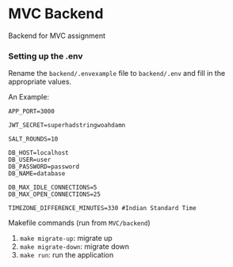 # MVC Backend

Backend for MVC assignment

### Setting up the .env

Rename the `backend/.envexample` file to `backend/.env` and fill in the appropriate values.

An Example:
```env
APP_PORT=3000

JWT_SECRET=superhadstringwoahdamn

SALT_ROUNDS=10

DB_HOST=localhost
DB_USER=user
DB_PASSWORD=password
DB_NAME=database

DB_MAX_IDLE_CONNECTIONS=5
DB_MAX_OPEN_CONNECTIONS=25

TIMEZONE_DIFFERENCE_MINUTES=330 #Indian Standard Time
```

Makefile commands (run from `MVC/backend`)
1. `make migrate-up`: migrate up
2. `make migrate-down`: migrate down
3. `make run`: run the application
